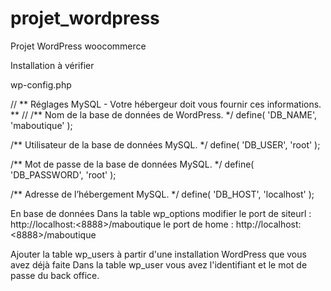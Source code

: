 # projet_wordpress
 Projet WordPress woocommerce
 

Installation à vérifier

wp-config.php

// ** Réglages MySQL - Votre hébergeur doit vous fournir ces informations. ** //
/** Nom de la base de données de WordPress. */
define( 'DB_NAME', 'maboutique' );

/** Utilisateur de la base de données MySQL. */
define( 'DB_USER', 'root' );

/** Mot de passe de la base de données MySQL. */
define( 'DB_PASSWORD', 'root' );

/** Adresse de l’hébergement MySQL. */
define( 'DB_HOST', 'localhost' );

En base de données
Dans la table wp_options modifier 
le port de siteurl : http://localhost:<8888>/maboutique
le port de home : http://localhost:<8888>/maboutique

Ajouter la table wp_users à partir d'une installation WordPress que vous avez déjà faite
Dans la table wp_user vous avez l'identifiant et le mot de passe du back office.